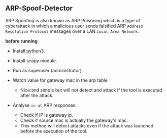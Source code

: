 ## ARP-Spoof-Detector

ARP Spoofing is also known as ARP Poisoning which
is a type of cyberattack in which a malicious
user sends falsified ARP `Address Resolution Protocol`
messages over a LAN `Local Area Network`.

**before running**
- Install python3.
- Install scapy module.
- Run as superuser (administrator).

- Watch value for gateway mac in the arp table
  - Nice and simple but will not detect and attack if the tool is executed after the attack.

- Analyse `is-at` ARP responses:
  - Check if IP is gateway ip.
  - Check if source mac is actually the gateway's mac.
  - This method will detect attacks even if the attack was launched before the execution of the tool.
